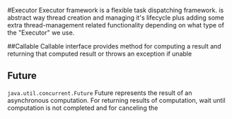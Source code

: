 #Executor
Executor framework is a flexible task dispatching framework. is abstract way thread creation and managing it's lifecycle plus adding some extra thread-management related functionality depending on what type of the "Executor" we use.

##Callable
Callable interface provides method for computing a result and returning that computed result or throws an exception if unable

## Future
``java.util.concurrent.Future``
Future represents the result of an asynchronous computation. 
For returning results of computation, wait until computation is not completed and for canceling the